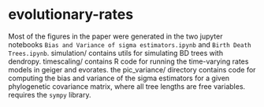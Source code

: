 # evolutionary-rates
Most of the figures in the paper were generated in the two jupyter notebooks ``Bias and Variance of sigma estimators.ipynb`` and ``Birth Death Trees.ipynb``. 
simulation/ contains utils for simulating BD trees with dendropy.
timescaling/ contains R code for running the time-varying rates models in geiger and evorates.
the pic_variance/ directory contains code for computing the bias and variance of the sigma estimators for a given phylogenetic covariance matrix, where all tree lengths are free variables.  requires the ``sympy`` library.
